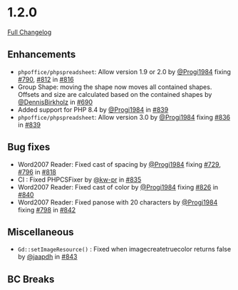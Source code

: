 # 1.2.0

[Full Changelog](https://github.com/PHPOffice/PHPPresentation/compare/1.1.0...1.2.0)

## Enhancements

- `phpoffice/phpspreadsheet`: Allow version 1.9 or 2.0 by [@Progi1984](https://github.com/Progi1984) fixing [#790](https://github.com/PHPOffice/PHPPresentation/pull/790), [#812](https://github.com/PHPOffice/PHPPresentation/pull/812) in [#816](https://github.com/PHPOffice/PHPPresentation/pull/816)
- Group Shape: moving the shape now moves all contained shapes. Offsets and size are calculated based on the contained shapes by [@DennisBirkholz](https://github.com/DennisBirkholz) in [#690](https://github.com/PHPOffice/PHPPresentation/pull/690)
- Added support for PHP 8.4 by [@Progi1984](https://github.com/Progi1984) in [#839](https://github.com/PHPOffice/PHPPresentation/pull/839)
- `phpoffice/phpspreadsheet`: Allow version 3.0 by [@Progi1984](https://github.com/Progi1984) fixing [#836](https://github.com/PHPOffice/PHPPresentation/pull/836) in [#839](https://github.com/PHPOffice/PHPPresentation/pull/839)

## Bug fixes

- Word2007 Reader: Fixed cast of spacing by [@Progi1984](https://github.com/Progi1984) fixing [#729](https://github.com/PHPOffice/PHPPresentation/pull/729), [#796](https://github.com/PHPOffice/PHPPresentation/pull/796) in [#818](https://github.com/PHPOffice/PHPPresentation/pull/818)
- CI : Fixed PHPCSFixer by [@kw-pr](https://github.com/kw-pr) in [#835](https://github.com/PHPOffice/PHPPresentation/pull/835)
- Word2007 Reader: Fixed cast of color by [@Progi1984](https://github.com/Progi1984) fixing [#826](https://github.com/PHPOffice/PHPPresentation/pull/826) in [#840](https://github.com/PHPOffice/PHPPresentation/pull/840)
- Word2007 Reader: Fixed panose with 20 characters by [@Progi1984](https://github.com/Progi1984) fixing [#798](https://github.com/PHPOffice/PHPPresentation/pull/798) in [#842](https://github.com/PHPOffice/PHPPresentation/pull/842)

## Miscellaneous
- `Gd::setImageResource()` : Fixed when imagecreatetruecolor returns false  by [@jaapdh](https://github.com/jaapdh) in [#843](https://github.com/PHPOffice/PHPPresentation/pull/843)

## BC Breaks
